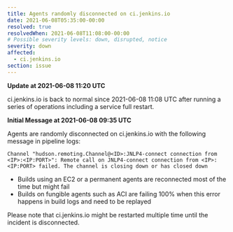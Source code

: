 ```yaml
---
title: Agents randomly disconnected on ci.jenkins.io
date: 2021-06-08T05:35:00-00:00
resolved: true
resolvedWhen: 2021-06-08T11:08:00-00:00
# Possible severity levels: down, disrupted, notice
severity: down
affected:
  - ci.jenkins.io
section: issue
---
```


**Update at 2021-06-08 11:20 UTC**

ci.jenkins.io is back to normal since 2021-06-08 11:08 UTC after running a series of operations including a service full restart.

**Initial Message at 2021-06-08 09:35 UTC**

Agents are randomly disconnected on ci.jenkins.io with the following message in pipeline logs:

```text
Channel "hudson.remoting.Channel@<ID>:JNLP4-connect connection from <IP>:<IP:PORT>": Remote call on JNLP4-connect connection from <IP>:<IP:PORT> failed. The channel is closing down or has closed down
```

- Builds using an EC2 or a permanent agents are reconnected most of the time but might fail
- Builds on fungible agents such as ACI are failing 100% when this error happens in build logs and need to be replayed

Please note that ci.jenkins.io might be restarted multiple time until the incident is disconnected.
